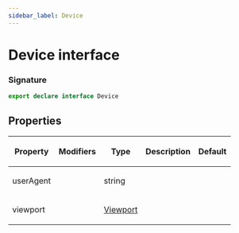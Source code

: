 ```yaml
---
sidebar_label: Device
---
```


# Device interface

### Signature

```typescript
export declare interface Device
```

## Properties

<table><thead><tr><th>

Property

</th><th>

Modifiers

</th><th>

Type

</th><th>

Description

</th><th>

Default

</th></tr></thead>
<tbody><tr><td>

<span id="useragent">userAgent</span>

</td><td>

</td><td>

string

</td><td>

</td><td>

</td></tr>
<tr><td>

<span id="viewport">viewport</span>

</td><td>

</td><td>

[Viewport](./puppeteer.viewport.md)

</td><td>

</td><td>

</td></tr>
</tbody></table>
